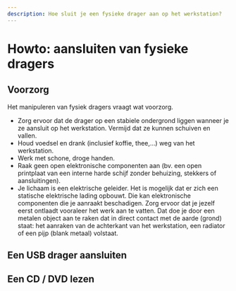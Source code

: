```yaml
---
description: Hoe sluit je een fysieke drager aan op het werkstation?
---
```


# Howto: aansluiten van fysieke dragers

## Voorzorg

Het manipuleren van fysiek dragers vraagt wat voorzorg.

* Zorg ervoor dat de drager op een stabiele ondergrond liggen wanneer je ze aansluit op het werkstation.  Vermijd dat ze kunnen schuiven en vallen.
* Houd voedsel en drank (inclusief koffie, thee,...) weg van het werkstation.
* Werk met schone, droge handen.&#x20;
* Raak geen open elektronische componenten aan (bv. een open printplaat van een interne harde schijf zonder behuizing, stekkers of aansluitingen).
* Je lichaam is een elektrische geleider. Het is mogelijk dat er zich een statische elektrische lading opbouwt. Die kan elektronische componenten die je aanraakt beschadigen. Zorg ervoor dat je jezelf eerst ontlaadt vooraleer het werk aan te vatten. Dat doe je door een metalen object aan te raken dat in direct contact met de aarde (grond) staat: het aanraken van de achterkant van het werkstation, een radiator of een pijp (blank metaal) volstaat.

## Een USB drager aansluiten

## Een CD / DVD lezen
